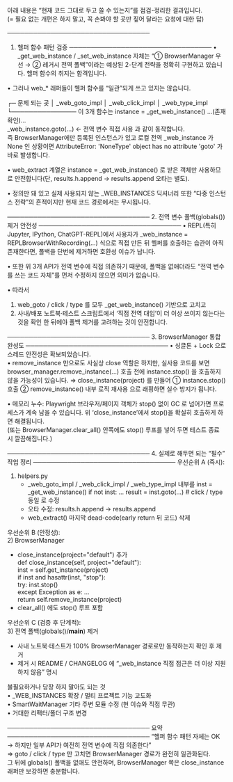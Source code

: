 아래 내용은 “현재 코드 그대로 두고 쓸 수 있는지”를 점검-정리한 결과입니다.  
(= 필요 없는 개편은 하지 말고, 꼭 손봐야 할 곳만 짚어 달라는 요청에 대한 답)

─────────────────────────────────
1. 헬퍼 함수 패턴 검증
─────────────────────────────────
• _get_web_instance / _set_web_instance 자체는 “① BrowserManager 우선 → ② 레거시 전역 폴백”이라는 예상된 2-단계 전략을 정확히 구현하고 있습니다. 헬퍼 함수의 취지는 합격입니다.

• 그러나 web_* 래퍼들이 헬퍼 함수를 “일관”되게 쓰고 있지는 않습니다.

  ┌─ 문제 되는 곳
  │   _web_goto_impl
  │   _web_click_impl
  │   _web_type_impl
  └───────────────
  이 3개 함수는
      instance = _get_web_instance()  …(존재 확인)…  
      _web_instance.goto(...)         ← 전역 변수 직접 사용
  과 같이 동작합니다.  
  즉 BrowserManager에만 등록된 인스턴스가 있고 로컬 전역 _web_instance 가 None 인 상황이면
      AttributeError: 'NoneType' object has no attribute 'goto'
  가 바로 발생합니다.

• web_extract 계열은 instance = _get_web_instance() 로 받은 객체만 사용하므로 안전합니다(단, results.h.append → results.append 오타는 별도).

• 정의만 돼 있고 실제 사용되지 않는 _WEB_INSTANCES 딕셔너리 또한 “다중 인스턴스 전략”의 흔적이지만 현재 코드 경로에서는 무시됩니다.

─────────────────────────────────
2. 전역 변수 폴백(globals()) 제거 안전성
─────────────────────────────────
• REPL(특히 Jupyter, IPython, ChatGPT-REPL)에서 사용자가
    _web_instance = REPLBrowserWithRecording(...)
  식으로 직접 만든 뒤 헬퍼를 호출하는 습관이 아직 존재한다면, 폴백을 단번에 제거하면 호환성 이슈가 납니다.

• 또한 위 3개 API가 전역 변수에 직접 의존하기 때문에, 폴백을 없애더라도 “전역 변수를 쓰는 코드 자체”를 먼저 수정하지 않으면 의미가 없습니다.

• 따라서
  1) web_goto / click / type 를 모두 _get_web_instance() 기반으로 고치고  
  2) 사내/배포 노트북·테스트 스크립트에서 ‘직접 전역 대입’이 더 이상 쓰이지 않는다는 것을 확인
  한 뒤에야 폴백 제거를 고려하는 것이 안전합니다.

─────────────────────────────────
3. BrowserManager 통합 완성도
─────────────────────────────────
• 싱글톤 + Lock 으로 스레드 안전성은 확보되었습니다.  
• remove_instance 만으로도 사실상 close 역할은 하지만, 실사용 코드를 보면
      browser_manager.remove_instance(...)
  호출 전에 instance.stop() 을 호출하지 않을 가능성이 있습니다.
  ⇒ close_instance(project) 를 만들어
     ① instance.stop() 호출
     ② remove_instance() 내부 로직 재사용
     으로 래핑하면 실수 방지가 됩니다.

• 메모리 누수: Playwright 브라우저/페이지 객체가 stop() 없이 GC 로 넘어가면 프로세스가 계속 남을 수 있습니다. 위 ‘close_instance’에서 stop()을 확실히 호출하게 하면 해결됩니다.  
  (또는 BrowserManager.clear_all() 안쪽에도 stop() 루프를 넣어 두면 테스트 종료 시 깔끔해집니다.)

─────────────────────────────────
4. 실제로 해두면 되는 “필수” 작업 정리
─────────────────────────────────
우선순위 A (즉시):  
1) helpers.py  
   - _web_goto_impl / _web_click_impl / _web_type_impl 내부를
        inst = _get_web_instance()
        if not inst: ...
        result = inst.goto(...)   # click / type 동일
     로 수정  
   - 오타 수정: results.h.append → results.append  
   - web_extract() 마지막 dead-code(early return 뒤 코드) 삭제

우선순위 B (안정성):  
2) BrowserManager  
   - close_instance(project="default") 추가  
       def close_instance(self, project="default"):  
           inst = self.get_instance(project)  
           if inst and hasattr(inst, "stop"):  
               try: inst.stop()  
               except Exception as e: ...  
           return self.remove_instance(project)  
   - clear_all() 에도 stop() 루프 포함

우선순위 C (검증 후 단계적):  
3) 전역 폴백(globals()/__main__) 제거  
   - 사내 노트북·테스트가 100% BrowserManager 경로로만 동작하는지 확인 후 제거  
   - 제거 시 README / CHANGELOG 에 “_web_instance 직접 접근은 더 이상 지원하지 않음” 명시

불필요하거나 당장 하지 말아도 되는 것  
• _WEB_INSTANCES 확장 / 멀티 프로젝트 기능 고도화  
• SmartWaitManager 기타 주변 모듈 수정 (현 이슈와 직접 무관)  
• 거대한 리팩터/폴더 구조 변경

─────────────────────────────────
요약
─────────────────────────────────
“헬퍼 함수 패턴 자체는 OK → 하지만 일부 API가 여전히 전역 변수에 직접 의존한다”  
⇒ goto / click / type 만 고치면 BrowserManager 경로가 완전히 일관화된다.  
그 뒤에 globals() 폴백을 없애도 안전하며, BrowserManager 쪽은 close_instance 래퍼만 보강하면 충분합니다.